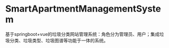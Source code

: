 # SmartApartmentManagementSystem
 基于springboot+vue的垃圾分类网站管理系统：角色分为管理员、用户；集成垃圾分类、垃圾类型、垃圾图谱等功能于一体的系统。
